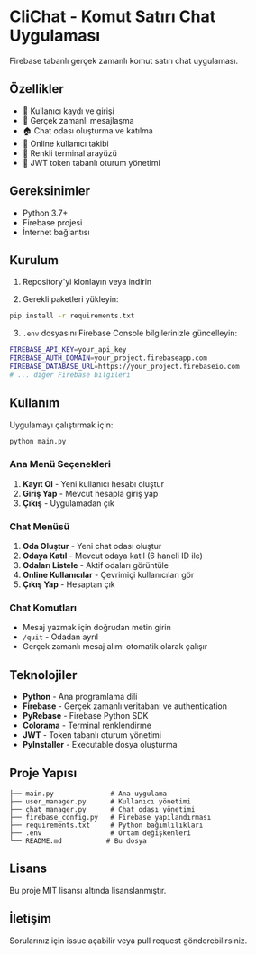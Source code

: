 # CliChat - Komut Satırı Chat Uygulaması

Firebase tabanlı gerçek zamanlı komut satırı chat uygulaması.

## Özellikler

- 🔐 Kullanıcı kaydı ve girişi
- 💬 Gerçek zamanlı mesajlaşma
- 🏠 Chat odası oluşturma ve katılma
- 👥 Online kullanıcı takibi
- 🎨 Renkli terminal arayüzü
- 📱 JWT token tabanlı oturum yönetimi

## Gereksinimler

- Python 3.7+
- Firebase projesi
- İnternet bağlantısı

## Kurulum

1. Repository'yi klonlayın veya indirin

2. Gerekli paketleri yükleyin:

```bash
pip install -r requirements.txt
```

3. `.env` dosyasını Firebase Console bilgilerinizle güncelleyin:

```bash
FIREBASE_API_KEY=your_api_key
FIREBASE_AUTH_DOMAIN=your_project.firebaseapp.com
FIREBASE_DATABASE_URL=https://your_project.firebaseio.com
# ... diğer Firebase bilgileri
```

## Kullanım

Uygulamayı çalıştırmak için:

```bash
python main.py
```

### Ana Menü Seçenekleri

1. **Kayıt Ol** - Yeni kullanıcı hesabı oluştur
2. **Giriş Yap** - Mevcut hesapla giriş yap
3. **Çıkış** - Uygulamadan çık

### Chat Menüsü

1. **Oda Oluştur** - Yeni chat odası oluştur
2. **Odaya Katıl** - Mevcut odaya katıl (6 haneli ID ile)
3. **Odaları Listele** - Aktif odaları görüntüle
4. **Online Kullanıcılar** - Çevrimiçi kullanıcıları gör
5. **Çıkış Yap** - Hesaptan çık

### Chat Komutları

- Mesaj yazmak için doğrudan metin girin
- `/quit` - Odadan ayrıl
- Gerçek zamanlı mesaj alımı otomatik olarak çalışır


## Teknolojiler

- **Python** - Ana programlama dili
- **Firebase** - Gerçek zamanlı veritabanı ve authentication
- **PyRebase** - Firebase Python SDK
- **Colorama** - Terminal renklendirme
- **JWT** - Token tabanlı oturum yönetimi
- **PyInstaller** - Executable dosya oluşturma

## Proje Yapısı

```text
├── main.py              # Ana uygulama
├── user_manager.py      # Kullanıcı yönetimi
├── chat_manager.py      # Chat odası yönetimi
├── firebase_config.py   # Firebase yapılandırması
├── requirements.txt     # Python bağımlılıkları
├── .env                 # Ortam değişkenleri
└── README.md           # Bu dosya
```



## Lisans

Bu proje MIT lisansı altında lisanslanmıştır.

## İletişim

Sorularınız için issue açabilir veya pull request gönderebilirsiniz.
